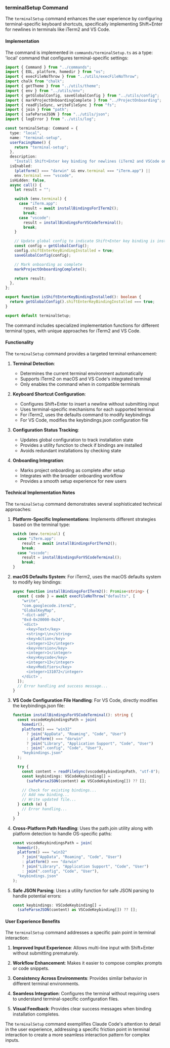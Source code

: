### terminalSetup Command

The `terminalSetup` command enhances the user experience by configuring terminal-specific keyboard shortcuts, specifically implementing Shift+Enter for newlines in terminals like iTerm2 and VS Code.

#### Implementation

The command is implemented in `commands/terminalSetup.ts` as a type: 'local' command that configures terminal-specific settings:

```typescript
import { Command } from "../commands";
import { EOL, platform, homedir } from "os";
import { execFileNoThrow } from "../utils/execFileNoThrow";
import chalk from "chalk";
import { getTheme } from "../utils/theme";
import { env } from "../utils/env";
import { getGlobalConfig, saveGlobalConfig } from "../utils/config";
import { markProjectOnboardingComplete } from "../ProjectOnboarding";
import { readFileSync, writeFileSync } from "fs";
import { join } from "path";
import { safeParseJSON } from "../utils/json";
import { logError } from "../utils/log";

const terminalSetup: Command = {
  type: "local",
  name: "terminal-setup",
  userFacingName() {
    return "terminal-setup";
  },
  description:
    "Install Shift+Enter key binding for newlines (iTerm2 and VSCode only)",
  isEnabled:
    (platform() === "darwin" && env.terminal === "iTerm.app") ||
    env.terminal === "vscode",
  isHidden: false,
  async call() {
    let result = "";

    switch (env.terminal) {
      case "iTerm.app":
        result = await installBindingsForITerm2();
        break;
      case "vscode":
        result = installBindingsForVSCodeTerminal();
        break;
    }

    // Update global config to indicate Shift+Enter key binding is installed
    const config = getGlobalConfig();
    config.shiftEnterKeyBindingInstalled = true;
    saveGlobalConfig(config);

    // Mark onboarding as complete
    markProjectOnboardingComplete();

    return result;
  },
};

export function isShiftEnterKeyBindingInstalled(): boolean {
  return getGlobalConfig().shiftEnterKeyBindingInstalled === true;
}

export default terminalSetup;
```

The command includes specialized implementation functions for different terminal types, with unique approaches for iTerm2 and VS Code.

#### Functionality

The `terminalSetup` command provides a targeted terminal enhancement:

1. **Terminal Detection**:

   - Determines the current terminal environment automatically
   - Supports iTerm2 on macOS and VS Code's integrated terminal
   - Only enables the command when in compatible terminals

2. **Keyboard Shortcut Configuration**:

   - Configures Shift+Enter to insert a newline without submitting input
   - Uses terminal-specific mechanisms for each supported terminal
   - For iTerm2, uses the defaults command to modify keybindings
   - For VS Code, modifies the keybindings.json configuration file

3. **Configuration Status Tracking**:

   - Updates global configuration to track installation state
   - Provides a utility function to check if bindings are installed
   - Avoids redundant installations by checking state

4. **Onboarding Integration**:
   - Marks project onboarding as complete after setup
   - Integrates with the broader onboarding workflow
   - Provides a smooth setup experience for new users

#### Technical Implementation Notes

The `terminalSetup` command demonstrates several sophisticated technical approaches:

1. **Platform-Specific Implementations**: Implements different strategies based on the terminal type:

   ```typescript
   switch (env.terminal) {
     case "iTerm.app":
       result = await installBindingsForITerm2();
       break;
     case "vscode":
       result = installBindingsForVSCodeTerminal();
       break;
   }
   ```

2. **macOS Defaults System**: For iTerm2, uses the macOS defaults system to modify key bindings:

   ```typescript
   async function installBindingsForITerm2(): Promise<string> {
     const { code } = await execFileNoThrow("defaults", [
       "write",
       "com.googlecode.iterm2",
       "GlobalKeyMap",
       "-dict-add",
       "0xd-0x20000-0x24",
       `<dict>
         <key>Text</key>
         <string>\\n</string>
         <key>Action</key>
         <integer>12</integer>
         <key>Version</key>
         <integer>1</integer>
         <key>Keycode</key>
         <integer>13</integer>
         <key>Modifiers</key>
         <integer>131072</integer>
       </dict>`,
     ]);
     // Error handling and success message...
   }
   ```

3. **VS Code Configuration File Handling**: For VS Code, directly modifies the keybindings.json file:

   ```typescript
   function installBindingsForVSCodeTerminal(): string {
     const vscodeKeybindingsPath = join(
       homedir(),
       platform() === "win32"
         ? join("AppData", "Roaming", "Code", "User")
         : platform() === "darwin"
         ? join("Library", "Application Support", "Code", "User")
         : join(".config", "Code", "User"),
       "keybindings.json"
     );

     try {
       const content = readFileSync(vscodeKeybindingsPath, "utf-8");
       const keybindings: VSCodeKeybinding[] =
         (safeParseJSON(content) as VSCodeKeybinding[]) ?? [];

       // Check for existing bindings...
       // Add new binding...
       // Write updated file...
     } catch (e) {
       // Error handling...
     }
   }
   ```

4. **Cross-Platform Path Handling**: Uses the path.join utility along with platform detection to handle OS-specific paths:

   ```typescript
   const vscodeKeybindingsPath = join(
     homedir(),
     platform() === "win32"
       ? join("AppData", "Roaming", "Code", "User")
       : platform() === "darwin"
       ? join("Library", "Application Support", "Code", "User")
       : join(".config", "Code", "User"),
     "keybindings.json"
   );
   ```

5. **Safe JSON Parsing**: Uses a utility function for safe JSON parsing to handle potential errors:
   ```typescript
   const keybindings: VSCodeKeybinding[] =
     (safeParseJSON(content) as VSCodeKeybinding[]) ?? [];
   ```

#### User Experience Benefits

The `terminalSetup` command addresses a specific pain point in terminal interaction:

1. **Improved Input Experience**: Allows multi-line input with Shift+Enter without submitting prematurely.

2. **Workflow Enhancement**: Makes it easier to compose complex prompts or code snippets.

3. **Consistency Across Environments**: Provides similar behavior in different terminal environments.

4. **Seamless Integration**: Configures the terminal without requiring users to understand terminal-specific configuration files.

5. **Visual Feedback**: Provides clear success messages when binding installation completes.

The `terminalSetup` command exemplifies Claude Code's attention to detail in the user experience, addressing a specific friction point in terminal interaction to create a more seamless interaction pattern for complex inputs.
